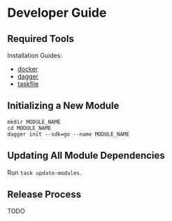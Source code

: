 # Developer Guide

## Required Tools

Installation Guides:

- [docker](https://docs.docker.com/engine/install/)
- [dagger](https://docs.dagger.io/install)
- [taskfile](https://taskfile.dev/installation/)

## Initializing a New Module

```console
mkdir MODULE_NAME
cd MODULE_NAME
dagger init --sdk=go --name MODULE_NAME
```

## Updating All Module Dependencies

Run `task update-modules`.

## Release Process

TODO